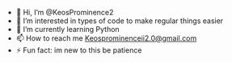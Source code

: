 - 👋 Hi, I’m @KeosProminence2
- 👀 I’m interested in types of code to make regular things easier 
- 🌱 I’m currently learning Python
- 📫 How to reach me Keosprominenceii2.0@gmail.com
- ⚡ Fun fact: im new to this be patience

<!---
KeosProminence2/KeosProminence2 is a ✨ special ✨ repository because its `README.md` (this file) appears on your GitHub profile.
You can click the Preview link to take a look at your changes.
--->
